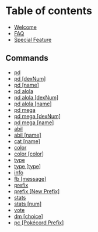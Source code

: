 # Table of contents

* [Welcome](README.md)
* [FAQ](welcome.md)
* [Special Feature](special-feature.md)

## Commands

* [pd](commands/pd.md)
* [pd \[dexNum\]](commands/pd-dexnum.md)
* [pd \[name\]](commands/pd-name.md)
* [pd alola](commands/pd-alola.md)
* [pd alola \[dexNum\]](commands/pd-alola-dexnum.md)
* [pd alola \[name\]](commands/pd-alola-name.md)
* [pd mega](commands/pd-mega.md)
* [pd mega \[dexNum\]](commands/pd-mega-dexnum.md)
* [pd mega \[name\]](commands/pd-mega-name.md)
* [abil](commands/abil.md)
* [abil \[name\]](commands/abil-name.md)
* [cat \[name\]](commands/cat.md)
* [color](commands/color.md)
* [color \[color\]](commands/color-color.md)
* [type](commands/type.md)
* [type \[type\]](commands/type-type.md)
* [info](commands/info.md)
* [fb \[message\]](commands/fb.md)
* [prefix](commands/prefix.md)
* [prefix \[New Prefix\]](commands/prefix-new-prefix.md)
* [stats](commands/stat.md)
* [stats \[num\]](commands/stats-num.md)
* [vote](commands/vote.md)
* [dm \[choice\]](commands/dm.md)
* [pc \[Pokécord Prefix\]](commands/pc.md)


